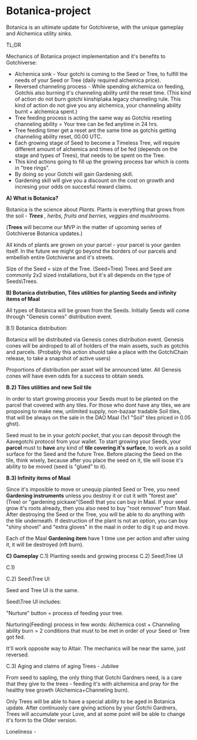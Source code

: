 # Botanica-project
Botanica is an ultimate update for Gotchiverse, with the unique gameplay and Alchemica utility sinks.

TL;DR

Mechanics of Botanica project implementation and it's benefits to Gotchiverse:

* Alchemica sink - Your gotchi is coming to the Seed or Tree, to fulfill the needs of your Seed or Tree (daily required alchemica price). 
* Reversed channeling process - While spending alchemica on feeding, Gotchis also burning it's channeling ability until the reset time. (This kind of action do not burn gotchi kinship\aka legacy channeling rule\. This kind of action do not give you any alchemica, your channeling ability burnt + alchemica spent.)  
* Tree feeding process is acting the same way as Gotchis reseting channeling ability = Your tree can be fed anytime in 24 hrs.
* Tree feeding timer get a reset ant the same time as gotchis getting channeling ability reset, 00.00 UTC.
* Each growing stage of Seed to become a Timeless Tree, will require different amount of alchemica and times of be fed (depends on the stage and types of Trees), that needs to be spent on the Tree. 
* This kind actions going to fill up the growing process bar which is conts in "tree rings". 
* By doing so your Gotchi will gain Gardening skill.  
* Gardening skill will give you a discount on the cost on growth and incresing your odds on succesful reward claims. 

**A) What is Botanica?**

Botanica is the science about *Plants*.
Plants is everything that grows from the soil - ***Trees** , herbs, fruits and berries, veggies and mushrooms*.

(**Trees** will become our MVP in the matter of upcoming series of Gotchiverse Botanica updates.)

All kinds of plants are grown on your parcel - your parcel is your garden itself. In the future we might go beyond the borders of our parcels and embellish entire Gotchiverse and it's streets.

Size of the Seed = size of the Tree. (Seed=Tree)
Trees and Seed are commonly 2x2 sized installations, but it's all depends on the type of Seeds\Trees.

**B) Botanica distribution, Tiles utilities for planting Seeds and infinity items of Maal**

All types of Botanica will be grown from the Seeds. Initially Seeds will come through "Genesis cones" distribution event. 

B.1) Botanica distribution:

Botanica will be distributed via Genesis cones distribution event.
Genesis cones will be airdroped to all of holders of the main assets, such as gotchis and parcels. (Probably this action shuold take a place with the GotchiChain release, to take a snapshot of active users) 

Proportions of distribution per asset will be announced later.
All Genesis cones will have even odds for a success to obtain seeds.

**B.2) Tiles utilities and new Soil tile**

In order to start growing process your Seeds must to be planted on the parcel that covered with any tiles. 
For those who dont have any tiles, we are proposing to make new, unlimited supply, non-bazaar tradable Soil tiles, that will be always on the sale in the DAO Maal (1x1 "Soil" tiles priced in 0.05 ghst).

Seed must to be in your *gotchi pocket*, that you can deposit through the Aavegotchi protocol from your wallet. 
To start growing your Seeds, your **parcel** must to **have** any kind of **tile covering it's surface**, to work as a soild surface for the Seed and the future Tree.
Before placing the Seed on the tile, think wisely, because after you place the seed on it, tile will loose it's ability to be moved (seed is "glued" to it).

**B.3) Infinity items of Maal**

Since it's imposible to move or unequip planted Seed or Tree, you need **Gardening instruments** unless you destroy it or cut it with "forest axe"(Tree) or "gardening pickaxe"(Seed) that you can buy in Maal. 
If your seed grow it's roots already, then you also need to buy "root remover" from Maal.
After destroying the Seed or the Tree, you will be able to do anything with the tile underneath.
If destruction of the plant is not an option, you can buy "shiny shovel" and "extra gloves" in the maal in order to dig it up and move. 

Each of the Maal **Gardening item** have 1 time use per action and after using it, it will be destroyed (nft burn).

**C) Gameplay**
C.1) Planting seeds and growing process
C.2) Seed\Tree UI

C.1) 

C.2) Seed\Tree UI

Seed and Tree UI is the same. 

Seed\Tree UI includes:

"Nurture" button = process of feeding your tree.

Nurturing(Feeding) process in few words:
Alchemica cost + Channeling ability burn = 2 conditions that must to be met in order of your Seed or Tree got fed.

It'll work opposite way to Altair. The mechanics will be near the same, just reversed.

C.3) Aging and claims of aging Trees - Jubilee 

From seed to sapling, the only thing that Gotchi Gardners need, is a care that they give to the trees - feeding it's with alchemica and pray for the healthy tree growth (Alchemica+Channeling burn).
   
Only Trees will be able to have a special ability to be aged in Botanica update. 
After continuosly care giving actions by your Gotchi Gardners, Trees will accumulate your Love, and at some point will be able to change it's form to the Older version. 

Loneliness - 

